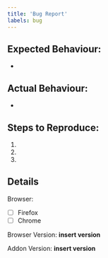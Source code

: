 ```yaml
---
title: 'Bug Report'
labels: bug
---
```



## Expected Behaviour:
* 

## Actual Behaviour:
* 

## Steps to Reproduce:
1.
2.
3.

## Details
Browser:
* [ ] Firefox
* [ ] Chrome

Browser Version: **insert version**

Addon Version: **insert version**
